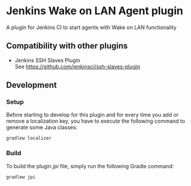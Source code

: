 # Jenkins Wake on LAN Agent plugin

A plugin for Jenkins CI to start agents with Wake on LAN functionality

## Compatibility with other plugins

* Jenkins SSH Slaves Plugin\
See https://github.com/jenkinsci/ssh-slaves-plugin

## Development

### Setup
Before starting to develop for this plugin and for every time you add or remove a localization key, you have to execute
the following command to generate some Java classes:

```
gradlew localizer
```

### Build
To build the plugin *jpi* file, simply run the following Gradle command:

```
gradlew jpi
```